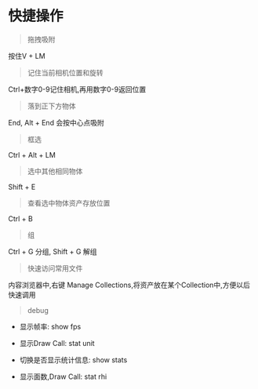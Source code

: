 # 快捷操作
>拖拽吸附  

按住V + LM  

> 记住当前相机位置和旋转  

Ctrl+数字0-9记住相机,再用数字0-9返回位置  

> 落到正下方物体  

End, Alt + End 会按中心点吸附  

> 框选  

Ctrl + Alt + LM  

> 选中其他相同物体  

Shift + E  

> 查看选中物体资产存放位置  

Ctrl + B  

> 组  

Ctrl + G 分组, Shift + G 解组  

> 快速访问常用文件  

内容浏览器中,右键 Manage Collections,将资产放在某个Collection中,方便以后快速调用  

> debug  

+ 显示帧率: show fps  

+ 显示Draw Call: stat unit  

+ 切换是否显示统计信息: show stats  

+ 显示面数,Draw Call: stat rhi  

